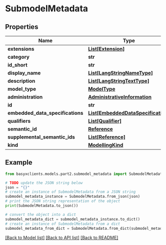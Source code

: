 # SubmodelMetadata


## Properties

Name | Type | Description | Notes
------------ | ------------- | ------------- | -------------
**extensions** | [**List[Extension]**](Extension.md) |  | [optional] 
**category** | **str** |  | [optional] 
**id_short** | **str** |  | [optional] 
**display_name** | [**List[LangStringNameType]**](LangStringNameType.md) |  | [optional] 
**description** | [**List[LangStringTextType]**](LangStringTextType.md) |  | [optional] 
**model_type** | [**ModelType**](ModelType.md) |  | 
**administration** | [**AdministrativeInformation**](AdministrativeInformation.md) |  | [optional] 
**id** | **str** |  | 
**embedded_data_specifications** | [**List[EmbeddedDataSpecification]**](EmbeddedDataSpecification.md) |  | [optional] 
**qualifiers** | [**List[Qualifier]**](Qualifier.md) |  | [optional] 
**semantic_id** | [**Reference**](Reference.md) |  | [optional] 
**supplemental_semantic_ids** | [**List[Reference]**](Reference.md) |  | [optional] 
**kind** | [**ModellingKind**](ModellingKind.md) |  | [optional] 

## Example

```python
from basyxclients.models.part2.submodel_metadata import SubmodelMetadata

# TODO update the JSON string below
json = "{}"
# create an instance of SubmodelMetadata from a JSON string
submodel_metadata_instance = SubmodelMetadata.from_json(json)
# print the JSON string representation of the object
print(SubmodelMetadata.to_json())

# convert the object into a dict
submodel_metadata_dict = submodel_metadata_instance.to_dict()
# create an instance of SubmodelMetadata from a dict
submodel_metadata_from_dict = SubmodelMetadata.from_dict(submodel_metadata_dict)
```
[[Back to Model list]](../README.md#documentation-for-models) [[Back to API list]](../README.md#documentation-for-api-endpoints) [[Back to README]](../README.md)


